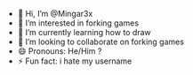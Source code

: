 - 👋 Hi, I’m @Mingar3x
- 👀 I’m interested in forking games
- 🌱 I’m currently learning how to draw
- 💞️ I’m looking to collaborate on forking games
- 😄 Pronouns: He/Him ?
- ⚡ Fun fact: i hate my username
